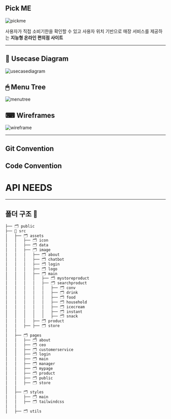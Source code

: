 ## Pick ME
![pickme](https://github.com/beezSSG/.github/assets/60279992/a3ddd7a4-ba80-430e-b084-4b452b4a2b74)

사용자가 직접 소비기한을 확인할 수 있고 사용자 위치 기반으로 매장 서비스를 제공하는 __지능형 온라인 편의점 사이트__

---

## 🔎 Usecase Diagram
![usecasediagram](https://github.com/beezSSG/finalproject_pickme_front/assets/60279992/edf85821-3c12-4280-8679-c1e4d36d69c2)


## 🖱 Menu Tree
![menutree](https://github.com/beezSSG/finalproject_pickme_front/assets/60279992/08a072b2-ac49-452e-a722-891bbc20d170)


## ⌨ Wireframes
![wireframe](https://github.com/beezSSG/finalproject_pickme_front/assets/60279992/10be9786-5745-44e6-8fa9-8f1a2063622a)


---

## Git Convention


## Code Convention 


# API NEEDS

---

##  폴더 구조 📂
```bash
├── 🗂️ public
├── 📁 src
│   ├── 🗂️ assets
│   │   ├── 🗂️ icon
│   │   ├── 🗂️ data
│   │   ├── 🗂️ image
│   │   │   ├── 🗂️ about
│   │   │   ├── 🗂️ chatbot
│   │   │   ├── 🗂️ login
│   │   │   ├── 🗂️ logo
│   │   │   ├── 🗂️ main
│   │   │   │   ├── 🗂️ mystoreproduct
│   │   │   │   ├── 🗂️ searchproduct
│   │   │   │   │   ├── 🗂️ conv
│   │   │   │   │   ├── 🗂️ drink
│   │   │   │   │   ├── 🗂️ food
│   │   │   │   │   ├── 🗂️ household
│   │   │   │   │   ├── 🗂️ icecream
│   │   │   │   │   ├── 🗂️ instant
│   │   │   │   │   ├── 🗂️ snack
│   │   │   ├── 🗂️ product
│   │   ├── ├── 🗂️ store
│   │   
│   ├── 🗂️ pages
│   │   ├── 🗂️ about
│   │   ├── 🗂️ ceo
│   │   ├── 🗂️ customerservice
│   │   ├── 🗂️ login
│   │   ├── 🗂️ main
│   │   ├── 🗂️ manager
│   │   ├── 🗂️ mypage
│   │   ├── 🗂️ product
│   │   ├── 🗂️ public
│   │   ├── 🗂️ store
│   │
│   ├── 🗂️ styles
│   │   ├── 🗂️ main
│   │   ├── 🗂️ tailwindcss
│   │
│   ├── 🗂️ utils
```

